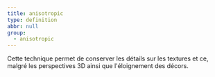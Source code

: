 ```yaml
---
title: anisotropic
type: definition
abbr: null
group:
  - anisotropic
---
```

Cette technique permet de conserver les détails sur les textures et ce, malgré les perspectives 3D ainsi que l'éloignement des décors.
